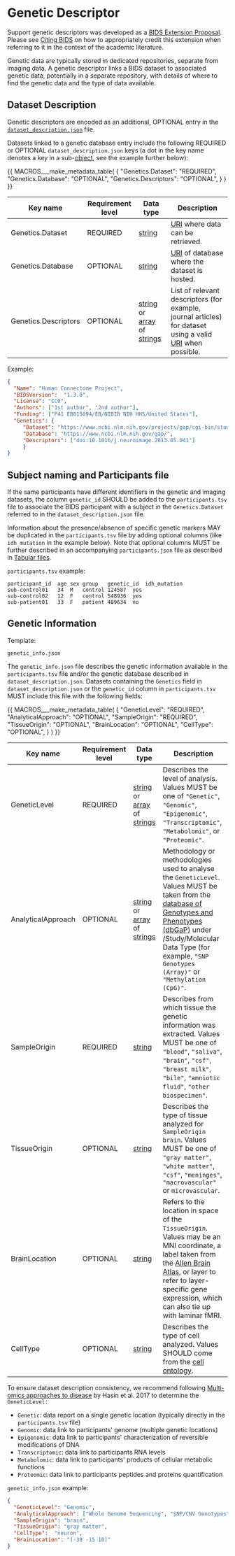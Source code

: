 # Genetic Descriptor

Support genetic descriptors was developed as a
[BIDS Extension Proposal](../07-extensions.md#bids-extension-proposals).
Please see [Citing BIDS](../01-introduction.md#citing-bids)
on how to appropriately credit this extension when referring to it in the
context of the academic literature.

Genetic data are typically stored in dedicated repositories,
separate from imaging data.
A genetic descriptor links a BIDS dataset to associated genetic data,
potentially in a separate repository,
with details of where to find the genetic data and the type of data available.

## Dataset Description

Genetic descriptors are encoded as an additional, OPTIONAL entry in the
[`dataset_description.json`](../03-modality-agnostic-files.md#dataset_descriptionjson)
file.

Datasets linked to a genetic database entry include the following REQUIRED or OPTIONAL
`dataset_description.json` keys (a dot in the key name denotes a key in a sub-[object][],
see the example further below):

{{ MACROS___make_metadata_table(
   {
      "Genetics.Dataset": "REQUIRED",
      "Genetics.Database": "OPTIONAL",
      "Genetics.Descriptors": "OPTIONAL",
   }
) }}

| **Key name**         | **Requirement level** | **Data type**                          | **Description**                                                                                                  |
| -------------------- | --------------------- | -------------------------------------- | ---------------------------------------------------------------------------------------------------------------- |
| Genetics.Dataset     | REQUIRED              | [string][]                             | [URI][uri] where data can be retrieved.                                                                          |
| Genetics.Database    | OPTIONAL              | [string][]                             | [URI][uri] of database where the dataset is hosted.                                                              |
| Genetics.Descriptors | OPTIONAL              | [string][] or [array][] of [strings][] | List of relevant descriptors (for example, journal articles) for dataset using a valid [URI][uri] when possible. |

Example:

```JSON
{
  "Name": "Human Connectome Project",
  "BIDSVersion":  "1.3.0",
  "License": "CC0",
  "Authors": ["1st author", "2nd author"],
  "Funding": ["P41 EB015894/EB/NIBIB NIH HHS/United States"],
  "Genetics": {
     "Dataset": "https://www.ncbi.nlm.nih.gov/projects/gap/cgi-bin/study.cgi?study_id=phs001364.v1.p1",
     "Database": "https://www.ncbi.nlm.nih.gov/gap/",
     "Descriptors": ["doi:10.1016/j.neuroimage.2013.05.041"]
     }
}
```

## Subject naming and Participants file

If the same participants have different identifiers in the genetic and imaging datasets,
the column `genetic_id` SHOULD be added to the `participants.tsv` file to associate
the BIDS participant with a subject in the `Genetics.Dataset` referred to in the
`dataset_description.json` file.

Information about the presence/absence of specific genetic markers MAY be duplicated
in the `participants.tsv` file by adding optional columns (like `idh_mutation` in the
example below).
Note that optional columns MUST be further described in an accompanying
`participants.json` file as described in
[Tabular files](../02-common-principles.md#tabular-files).

`participants.tsv` example:

```Text
participant_id	age	sex	group	genetic_id	idh_mutation
sub-control01	34	M	control	124587	yes
sub-control02	12	F	control	548936	yes
sub-patient01	33	F	patient	489634	no
```

## Genetic Information

Template:

```Text
genetic_info.json
```

The `genetic_info.json` file describes the genetic information available in the
`participants.tsv` file and/or the genetic database described in
`dataset_description.json`.
Datasets containing the `Genetics` field in `dataset_description.json` or the
`genetic_id` column in `participants.tsv` MUST include this file with the following
fields:

{{ MACROS___make_metadata_table(
   {
      "GeneticLevel": "REQUIRED",
      "AnalyticalApproach": "OPTIONAL",
      "SampleOrigin": "REQUIRED",
      "TissueOrigin": "OPTIONAL",
      "BrainLocation": "OPTIONAL",
      "CellType": "OPTIONAL",
   }
) }}

| **Key name**       | **Requirement level** | **Data type**                          | **Description**                                                                                                                                                                                                                                           |
| ------------------ | --------------------- | -------------------------------------- | --------------------------------------------------------------------------------------------------------------------------------------------------------------------------------------------------------------------------------------------------------- |
| GeneticLevel       | REQUIRED              | [string][] or [array][] of [strings][] | Describes the level of analysis. Values MUST be one of `"Genetic"`, `"Genomic"`, `"Epigenomic"`, `"Transcriptomic"`, `"Metabolomic"`, or `"Proteomic"`.                                                                                                   |
| AnalyticalApproach | OPTIONAL              | [string][] or [array][] of [strings][] | Methodology or methodologies used to analyse the `GeneticLevel`. Values MUST be taken from the [database of Genotypes and Phenotypes (dbGaP)][gapsolr] under /Study/Molecular Data Type (for example, `"SNP Genotypes (Array)"` or `"Methylation (CpG)"`. |
| SampleOrigin       | REQUIRED              | [string][]                             | Describes from which tissue the genetic information was extracted. Values MUST be one of `"blood"`, `"saliva"`, `"brain"`, `"csf"`, `"breast milk"`, `"bile"`, `"amniotic fluid"`, `"other biospecimen"`.                                                 |
| TissueOrigin       | OPTIONAL              | [string][]                             | Describes the type of tissue analyzed for `SampleOrigin` `brain`. Values MUST be one of `"gray matter"`, `"white matter"`, `"csf"`, `"meninges"`, `"macrovascular"` or `microvascular`.                                                                   |
| BrainLocation      | OPTIONAL              | [string][]                             | Refers to the location in space of the `TissueOrigin`. Values may be an MNI coordinate, a label taken from the [Allen Brain Atlas][allen], or layer to refer to layer-specific gene expression, which can also tie up with laminar fMRI.                  |
| CellType           | OPTIONAL              | [string][]                             | Describes the type of cell analyzed. Values SHOULD come from the [cell ontology][ontology].                                                                                                                                                               |

To ensure dataset description consistency, we recommend following [Multi-omics approaches to disease](https://genomebiology.biomedcentral.com/articles/10.1186/s13059-017-1215-1) by Hasin et al. 2017 to determine the `GeneticLevel:`

-   `Genetic`: data report on a single genetic location (typically directly in the `participants.tsv` file)
-   `Genomic`:  data link to participants' genome (multiple genetic locations)
-   `Epigenomic`: data link to participants' characterization of reversible modifications of DNA
-   `Transcriptomic`: data link to participants RNA levels
-   `Metabolomic`: data link to participants' products of cellular metabolic functions
-   `Proteomic`: data link to participants peptides and proteins quantification

`genetic_info.json` example:

```JSON
{
  "GeneticLevel": "Genomic",
  "AnalyticalApproach": ["Whole Genome Sequencing", "SNP/CNV Genotypes"],
  "SampleOrigin": "brain",
  "TissueOrigin": "gray matter",
  "CellType":  "neuron",
  "BrainLocation": "[-30 -15 10]"
}
```

<!-- Link Definitions -->

[object]: https://www.json.org/json-en.html

[string]: https://www.w3schools.com/js/js_json_syntax.asp

[strings]: https://www.w3schools.com/js/js_json_syntax.asp

[array]: https://www.w3schools.com/js/js_json_arrays.asp

[allen]: https://atlas.brain-map.org/atlas?atlas=265297125&plate=112360888&structure=4392&x=40348.15104166667&y=46928.75&zoom=-7&resolution=206.60&z=3

[ontology]: http://obofoundry.org/ontology/cl.html

[gapsolr]: https://www.ncbi.nlm.nih.gov/gap/advanced

[uri]: ../02-common-principles.md#uniform-resource-indicator
